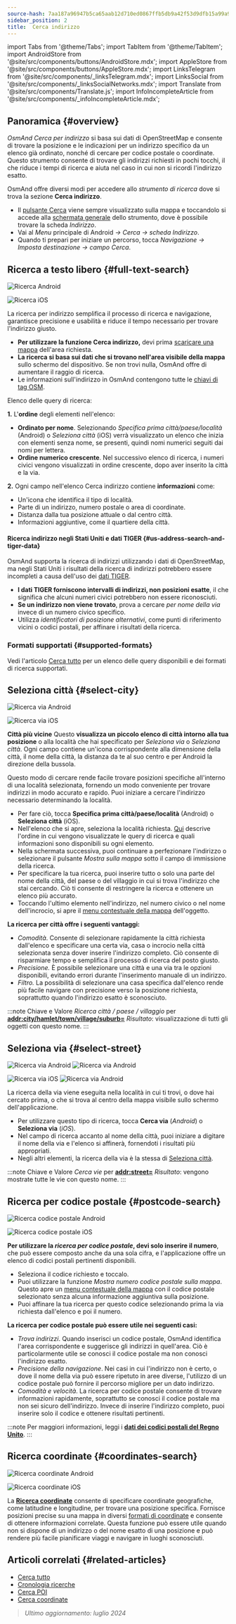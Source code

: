 ```yaml
---
source-hash: 7aa187a96947b5ca65aab12d710ed0867ffb5db9a42f53d9dfb15a99a9107f74
sidebar_position: 2
title:  Cerca indirizzo
---
```

import Tabs from '@theme/Tabs';
import TabItem from '@theme/TabItem';
import AndroidStore from '@site/src/components/buttons/AndroidStore.mdx';
import AppleStore from '@site/src/components/buttons/AppleStore.mdx';
import LinksTelegram from '@site/src/components/_linksTelegram.mdx';
import LinksSocial from '@site/src/components/_linksSocialNetworks.mdx';
import Translate from '@site/src/components/Translate.js';
import InfoIncompleteArticle from '@site/src/components/_infoIncompleteArticle.mdx';


<InfoIncompleteArticle/>

## Panoramica {#overview}

*OsmAnd Cerca per indirizzo* si basa sui dati di OpenStreetMap e consente di trovare la posizione e le indicazioni per un indirizzo specifico da un elenco già ordinato, nonché di cercare per codice postale o coordinate. Questo strumento consente di trovare gli indirizzi richiesti in pochi tocchi, il che riduce i tempi di ricerca e aiuta nel caso in cui non si ricordi l'indirizzo esatto.

OsmAnd offre diversi modi per accedere allo *strumento di ricerca* dove si trova la sezione **Cerca indirizzo**.

- Il [pulsante Cerca](../widgets/map-buttons.md#search) viene sempre visualizzato sulla mappa e toccandolo si accede alla [schermata generale](#full-text-search) dello strumento, dove è possibile trovare la scheda *Indirizzo*.
- Vai al *Menu* principale di Android *→ Cerca → scheda Indirizzo*.
- Quando ti prepari per iniziare un percorso, tocca *Navigazione → Imposta destinazione → campo Cerca*.


## Ricerca a testo libero {#full-text-search}

<Tabs groupId="operating-systems" queryString="operating-systems">

<TabItem value="android" label="Android">

![Ricerca Android](@site/static/img/search/search_address_2_andr.png)

</TabItem>

<TabItem value="ios" label="iOS">

![Ricerca iOS](@site/static/img/search/street_search_ios.png)

</TabItem>

</Tabs>

La ricerca per indirizzo semplifica il processo di ricerca e navigazione, garantisce precisione e usabilità e riduce il tempo necessario per trovare l'indirizzo giusto.

- **Per utilizzare la funzione Cerca indirizzo,** devi prima [scaricare una mappa](../start-with/download-maps.md) dell'area richiesta.
- **La ricerca si basa sui dati che si trovano nell'area visibile della mappa** sullo schermo del dispositivo. Se non trovi nulla, OsmAnd offre di aumentare il raggio di ricerca.
- Le informazioni sull'indirizzo in OsmAnd contengono tutte le [chiavi di tag OSM](https://wiki.openstreetmap.org/w/index.php?title=Key:addr).


Elenco delle query di ricerca:

**1.** L'**ordine** degli elementi nell'elenco:

- **Ordinato per nome**. Selezionando *Specifica prima città/paese/località* (Android) o *Seleziona città* (iOS) verrà visualizzato un elenco che inizia con elementi senza nome, se presenti, quindi nomi numerici seguiti dai nomi per lettera.
- **Ordine numerico crescente**. Nel successivo elenco di ricerca, i numeri civici vengono visualizzati in ordine crescente, dopo aver inserito la città e la via.

**2.** Ogni campo nell'elenco Cerca indirizzo contiene **informazioni** come:

- Un'icona che identifica il tipo di località.
- Parte di un indirizzo, numero postale o area di coordinate.
- Distanza dalla tua posizione attuale o dal centro città.
- Informazioni aggiuntive, come il quartiere della città.


#### Ricerca indirizzo negli Stati Uniti e dati TIGER {#us-address-search-and-tiger-data}

OsmAnd supporta la ricerca di indirizzi utilizzando i dati di OpenStreetMap, ma negli Stati Uniti i risultati della ricerca di indirizzi potrebbero essere incompleti a causa dell'uso dei [dati TIGER](https://wiki.openstreetmap.org/wiki/TIGER).

- **I dati TIGER forniscono intervalli di indirizzi, non posizioni esatte**, il che significa che alcuni numeri civici potrebbero non essere riconosciuti.
- **Se un indirizzo non viene trovato**, prova a cercare *per nome della via* invece di un numero civico specifico.
- Utilizza *identificatori di posizione alternativi*, come punti di riferimento vicini o codici postali, per affinare i risultati della ricerca.


### Formati supportati {#supported-formats}

Vedi l'articolo [Cerca tutto](./search-all.md#basic-queries) per un elenco delle query disponibili e dei formati di ricerca supportati.


## Seleziona città {#select-city}

<Tabs groupId="operating-systems" queryString="operating-systems">

<TabItem value="android" label="Android">

![Ricerca via Android](@site/static/img/search/town_search_android.png)

</TabItem>

<TabItem value="ios" label="iOS">

![Ricerca via iOS](@site/static/img/search/town_search_ios.png)

</TabItem>

</Tabs>

**Città più vicine**
Questo **visualizza un piccolo elenco di città intorno alla tua posizione** o alla località che hai specificato per *Seleziona via* o *Seleziona città*. Ogni campo contiene un'icona corrispondente alla dimensione della città, il nome della città, la distanza da te al suo centro e per Android la direzione della bussola.

Questo modo di cercare rende facile trovare posizioni specifiche all'interno di una località selezionata, fornendo un modo conveniente per trovare indirizzi in modo accurato e rapido. Puoi iniziare a cercare l'indirizzo necessario determinando la località.

- Per fare ciò, tocca **Specifica prima città/paese/località** (Android) o **Seleziona città** (iOS).
- Nell'elenco che si apre, seleziona la località richiesta. [Qui](#full-text-search) descrive l'ordine in cui vengono visualizzate le query di ricerca e quali informazioni sono disponibili su ogni elemento.
- Nella schermata successiva, puoi continuare a perfezionare l'indirizzo o selezionare il pulsante *Mostra sulla mappa* sotto il campo di immissione della ricerca.
- Per specificare la tua ricerca, puoi inserire tutto o solo una parte del nome della città, del paese o del villaggio in cui si trova l'indirizzo che stai cercando. Ciò ti consente di restringere la ricerca e ottenere un elenco più accurato.
- Toccando l'ultimo elemento nell'indirizzo, nel numero civico o nel nome dell'incrocio, si apre il [menu contestuale della mappa](../map/map-context-menu.md#select-an-object-single-tap) dell'oggetto.

**La ricerca per città offre i seguenti vantaggi:**

- *Comodità*. Consente di selezionare rapidamente la città richiesta dall'elenco e specificare una certa via, casa o incrocio nella città selezionata senza dover inserire l'indirizzo completo. Ciò consente di risparmiare tempo e semplifica il processo di ricerca del posto giusto.
- *Precisione.* È possibile selezionare una città e una via tra le opzioni disponibili, evitando errori durante l'inserimento manuale di un indirizzo.
- *Filtro.* La possibilità di selezionare una casa specifica dall'elenco rende più facile navigare con precisione verso la posizione richiesta, soprattutto quando l'indirizzo esatto è sconosciuto.

:::note Chiave e Valore
*Ricerca città / paese / villaggio* per [**addr:city/hamlet/town/village/suburb=**](https://wiki.openstreetmap.org/w/index.php?title=Key:addr)
*Risultato*: visualizzazione di tutti gli oggetti con questo nome.
:::


## Seleziona via {#select-street}

<Tabs groupId="operating-systems" queryString="operating-systems">

<TabItem value="android" label="Android">

![Ricerca via Android](@site/static/img/search/street_search.png) ![Ricerca via Android](@site/static/img/search/street_search_1.png)

</TabItem>

<TabItem value="ios" label="iOS">

![Ricerca via iOS](@site/static/img/search/address_street_search_3_ios.png) ![Ricerca via Android](@site/static/img/search/address_street_search_4_ios.png)

</TabItem>

</Tabs>

La ricerca della via viene eseguita nella località in cui ti trovi, o dove hai cercato prima, o che si trova al centro della mappa visibile sullo schermo dell'applicazione.

- Per utilizzare questo tipo di ricerca, tocca **Cerca via** (*Android*) o **Seleziona via** (*iOS*).
- Nel campo di ricerca accanto al nome della città, puoi iniziare a digitare il nome della via e l'elenco si affinerà, fornendoti i risultati più appropriati.
- Negli altri elementi, la ricerca della via è la stessa di [Seleziona città](#select-city).

:::note Chiave e Valore
*Cerca vie* per [**addr:street=**](https://wiki.openstreetmap.org/w/index.php?title=Key:addr)
*Risultato*: vengono mostrate tutte le vie con questo nome.
:::


## Ricerca per codice postale {#postcode-search}

<Tabs groupId="operating-systems" queryString="operating-systems">

<TabItem value="android" label="Android">

![Ricerca codice postale Android](@site/static/img/search/postcode_android.png)

</TabItem>

<TabItem value="ios" label="iOS">

![Ricerca codice postale iOS](@site/static/img/search/postcode_ios.png)

</TabItem>

</Tabs>

**Per utilizzare la *ricerca per codice postale*, devi solo inserire il numero**, che può essere composto anche da una sola cifra, e l'applicazione offre un elenco di codici postali pertinenti disponibili.

- Seleziona il codice richiesto e toccalo.
- Puoi utilizzare la funzione *Mostra *numero codice postale* sulla mappa*. Questo apre un [menu contestuale della mappa](../map/map-context-menu.md#select-an-object-single-tap) con il codice postale selezionato senza alcuna informazione aggiuntiva sulla posizione.
- Puoi affinare la tua ricerca per questo codice selezionando prima la via richiesta dall'elenco e poi il numero.

**La ricerca per codice postale può essere utile nei seguenti casi:**

- *Trova indirizzi*. Quando inserisci un codice postale, OsmAnd identifica l'area corrispondente e suggerisce gli indirizzi in quell'area. Ciò è particolarmente utile se conosci il codice postale ma non conosci l'indirizzo esatto.
- *Precisione della navigazione*. Nei casi in cui l'indirizzo non è certo, o dove il nome della via può essere ripetuto in aree diverse, l'utilizzo di un codice postale può fornire il percorso migliore per un dato indirizzo.
- *Comodità e velocità*. La ricerca per codice postale consente di trovare informazioni rapidamente, soprattutto se conosci il codice postale ma non sei sicuro dell'indirizzo. Invece di inserire l'indirizzo completo, puoi inserire solo il codice e ottenere risultati pertinenti.

:::note
Per maggiori informazioni, leggi i **[dati dei codici postali del Regno Unito](https://github.com/hvdwolf/OsmAnd-UKpostcodes/releases)**.
:::


## Ricerca coordinate {#coordinates-search}

<Tabs groupId="operating-systems" queryString="operating-systems">

<TabItem value="android" label="Android">

![Ricerca coordinate Android](@site/static/img/search/coordinates_search_android.png)

</TabItem>

<TabItem value="ios" label="iOS">

![Ricerca coordinate iOS](@site/static/img/search/coordinates_search_ios.png)

</TabItem>

</Tabs>

La [**Ricerca coordinate**](../search/search-coordinates.md) consente di specificare coordinate geografiche, come latitudine e longitudine, per trovare una posizione specifica. Fornisce posizioni precise su una mappa in diversi [formati di coordinate](../search/search-coordinates.md#coordinates-search) e consente di ottenere informazioni correlate. Questa funzione può essere utile quando non si dispone di un indirizzo o del nome esatto di una posizione e può rendere più facile pianificare viaggi e navigare in luoghi sconosciuti.


## Articoli correlati {#related-articles}

- [Cerca tutto](./search-all.md)
- [Cronologia ricerche](./search-history.md)
- [Cerca POI](./search-poi.md)
- [Cerca coordinate](./search-coordinates.md)

> *Ultimo aggiornamento: luglio 2024*